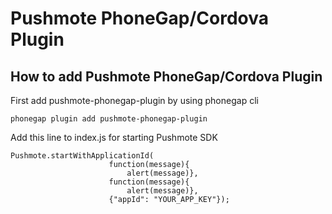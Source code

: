 # Pushmote PhoneGap/Cordova Plugin

## How to add Pushmote PhoneGap/Cordova Plugin

First add pushmote-phonegap-plugin by using phonegap cli

    phonegap plugin add pushmote-phonegap-plugin

Add this line to index.js for starting Pushmote SDK

    Pushmote.startWithApplicationId(
                          function(message){
                              alert(message)},
                          function(message){
                              alert(message)},
                          {"appId": "YOUR_APP_KEY"});

